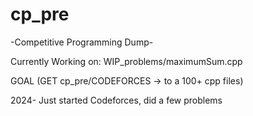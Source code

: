 # cp_pre
-Competitive Programming Dump-


Currently Working on: WIP_problems/maximumSum.cpp


GOAL (GET cp_pre/CODEFORCES -> to a 100+ cpp files)


2024- Just started Codeforces, did a few problems

